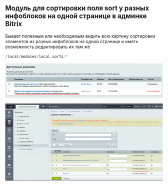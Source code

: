 ## Модуль для сортировки поля sort у разных инфоблоков на одной странице в админке Bitrix
Бывает полезным или необходимым видить всю картину сортировки элементов из разных инфоблоков на одной странице и иметь возможность редактировать их там же
```php
/local/modules/local.sorts/*
```  

![install modules](https://github.com/otolaa/local_sorts/blob/master/images/local_sorts/local_sorts_install.png "install modules")

![local_sorts](https://github.com/otolaa/local_sorts/blob/master/images/local_sorts/local_sorts.png "local_sorts")
